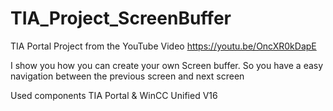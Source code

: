 # TIA_Project_ScreenBuffer


TIA Portal Project from the YouTube Video
https://youtu.be/OncXR0kDapE

I show you how you can create your own Screen buffer. 
So you have a easy navigation between the previous screen and next screen

Used components
TIA Portal & WinCC Unified V16 


